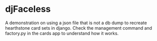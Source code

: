 djFaceless
========================

A demonstration on using a json file that is not a db dump to recreate hearthstone card sets in django. Check the management command and factory.py in the cards app to understand how it works.